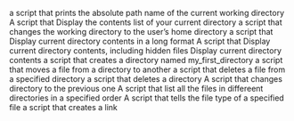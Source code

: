 a script that prints the absolute path name of the current working directory
A script that Display the contents list of your current directory
a script that changes the working directory to the user’s home directory
a script that Display current directory contents in a long format
A script that Display current directory contents, including hidden files
Display current directory contents
a script that creates a directory named my_first_directory
a script that moves a file from a directory to another
a script that deletes a file from a specified directory
a script that deletes a directory
A script that changes directory to the previous one
A script that list all the files in differeent directories in a specified order
A script that tells the file type of a specified file
a script that creates a link
